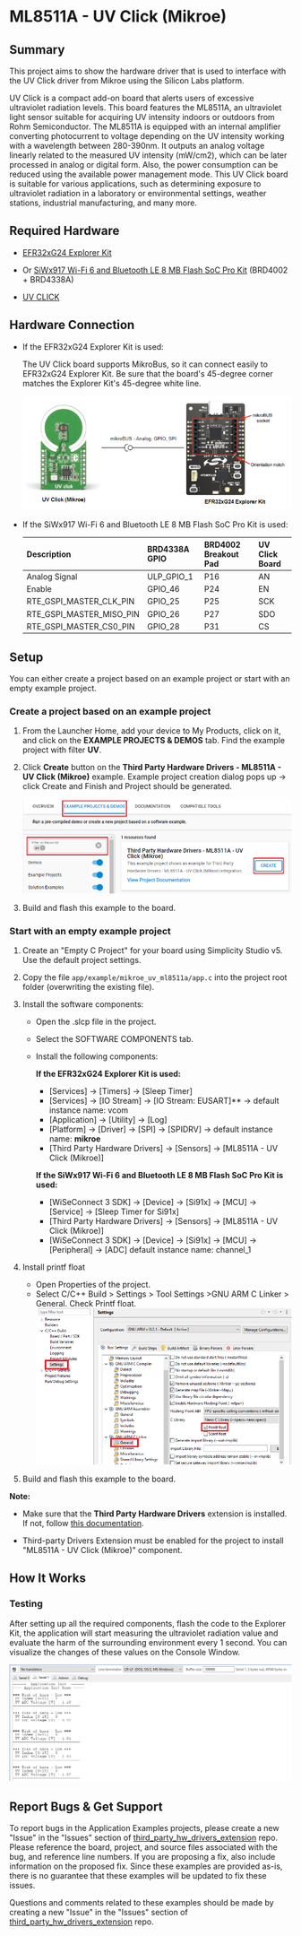 # ML8511A - UV Click (Mikroe) #

## Summary ##

This project aims to show the hardware driver that is used to interface with the UV Click driver from Mikroe using the Silicon Labs platform.

UV Click is a compact add-on board that alerts users of excessive ultraviolet radiation levels. This board features the ML8511A, an ultraviolet light sensor suitable for acquiring UV intensity indoors or outdoors from Rohm Semiconductor. The ML8511A is equipped with an internal amplifier converting photocurrent to voltage depending on the UV intensity working with a wavelength between 280-390nm. It outputs an analog voltage linearly related to the measured UV intensity (mW/cm2), which can be later processed in analog or digital form. Also, the power consumption can be reduced using the available power management mode. This UV Click board is suitable for various applications, such as determining exposure to ultraviolet radiation in a laboratory or environmental settings, weather stations, industrial manufacturing, and many more.

## Required Hardware ##

- [EFR32xG24 Explorer Kit](https://www.silabs.com/development-tools/wireless/efr32xg24-explorer-kit?tab=overview)

- Or [SiWx917 Wi-Fi 6 and Bluetooth LE 8 MB Flash SoC Pro Kit](https://www.silabs.com/development-tools/wireless/wi-fi/siwx917-pk6031a-wifi-6-bluetooth-le-soc-pro-kit?tab=overview) (BRD4002 + BRD4338A)

- [UV CLICK](https://www.mikroe.com/uv-click)

## Hardware Connection ##

- If the EFR32xG24 Explorer Kit is used:

  The UV Click board supports MikroBus, so it can connect easily to EFR32xG24 Explorer Kit. Be sure that the board's 45-degree corner matches the Explorer Kit's 45-degree white line.

  ![hardware_connection](image/hardware_connection.png)

- If the SiWx917 Wi-Fi 6 and Bluetooth LE 8 MB Flash SoC Pro Kit is used:

  | Description   | BRD4338A GPIO  | BRD4002 Breakout Pad | UV Click Board |
  | ------------- | -------------- | -------------------- | ------------------- |
  | Analog Signal | ULP_GPIO_1     | P16                  | AN                  |
  | Enable        | GPIO_46        | P24                  | EN                  |
  | RTE_GSPI_MASTER_CLK_PIN  | GPIO_25       | P25                  | SCK                 |
  | RTE_GSPI_MASTER_MISO_PIN | GPIO_26       | P27                  | SDO                 |
  | RTE_GSPI_MASTER_CS0_PIN  | GPIO_28       | P31                  | CS                  |

## Setup ##

You can either create a project based on an example project or start with an empty example project.

### Create a project based on an example project ###

1. From the Launcher Home, add your device to My Products, click on it, and click on the **EXAMPLE PROJECTS & DEMOS** tab. Find the example project with filter **UV**.

2. Click **Create** button on the **Third Party Hardware Drivers - ML8511A - UV Click (Mikroe)** example. Example project creation dialog pops up -> click Create and Finish and Project should be generated.

   ![Create_example](image/create_example.png)

3. Build and flash this example to the board.

### Start with an empty example project ###

1. Create an "Empty C Project" for your board using Simplicity Studio v5. Use the default project settings.

2. Copy the file `app/example/mikroe_uv_ml8511a/app.c` into the project root folder (overwriting the existing file).

3. Install the software components:

    - Open the .slcp file in the project.

    - Select the SOFTWARE COMPONENTS tab.

    - Install the following components:

      **If the EFR32xG24 Explorer Kit is used:**

        - [Services] → [Timers] → [Sleep Timer]
        - [Services] → [IO Stream] → [IO Stream: EUSART]** → default instance name: vcom
        - [Application] → [Utility] → [Log]
        - [Platform] → [Driver] → [SPI] → [SPIDRV] → default instance name: **mikroe**
        - [Third Party Hardware Drivers] → [Sensors] → [ML8511A - UV Click (Mikroe)]

      **If the SiWx917 Wi-Fi 6 and Bluetooth LE 8 MB Flash SoC Pro Kit is used:**

        - [WiSeConnect 3 SDK] → [Device] → [Si91x] → [MCU] → [Service] → [Sleep Timer for Si91x]
        - [Third Party Hardware Drivers] → [Sensors] → [ML8511A - UV Click (Mikroe)]
        - [WiSeConnect 3 SDK] → [Device] → [Si91x] → [MCU] → [Peripheral] → [ADC] default instance name: channel_1

4. Install printf float

    - Open Properties of the project.
    - Select C/C++ Build > Settings > Tool Settings >GNU ARM C Linker > General. Check Printf float.
        ![float](image/float.png)

5. Build and flash this example to the board.

**Note:**

- Make sure that the **Third Party Hardware Drivers** extension is installed. If not, follow [this documentation](https://github.com/SiliconLabs/third_party_hw_drivers_extension/blob/master/README.md#how-to-add-to-simplicity-studio-ide).

- Third-party Drivers Extension must be enabled for the project to install "ML8511A - UV Click (Mikroe)" component.

## How It Works ##

### Testing ###

After setting up all the required components, flash the code to the Explorer Kit, the application will start measuring the ultraviolet radiation value and evaluate the harm of the surrounding environment every 1 second. You can visualize the changes of these values on the Console Window.

![result](image/result.png)

## Report Bugs & Get Support ##

To report bugs in the Application Examples projects, please create a new "Issue" in the "Issues" section of [third_party_hw_drivers_extension](https://github.com/SiliconLabs/third_party_hw_drivers_extension) repo. Please reference the board, project, and source files associated with the bug, and reference line numbers. If you are proposing a fix, also include information on the proposed fix. Since these examples are provided as-is, there is no guarantee that these examples will be updated to fix these issues.

Questions and comments related to these examples should be made by creating a new "Issue" in the "Issues" section of [third_party_hw_drivers_extension](https://github.com/SiliconLabs/third_party_hw_drivers_extension) repo.
